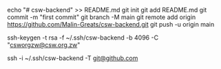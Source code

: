 echo "# csw-backend" >> README.md
git init
git add README.md
git commit -m "first commit"
git branch -M main
git remote add origin https://github.com/Malin-Greats/csw-backend.git
git push -u origin main

ssh-keygen -t rsa -f ~/.ssh/csw-backend -b 4096 -C "csworgzw@csw.org.zw"

ssh -i ~/.ssh/csw-backend -T git@github.com
